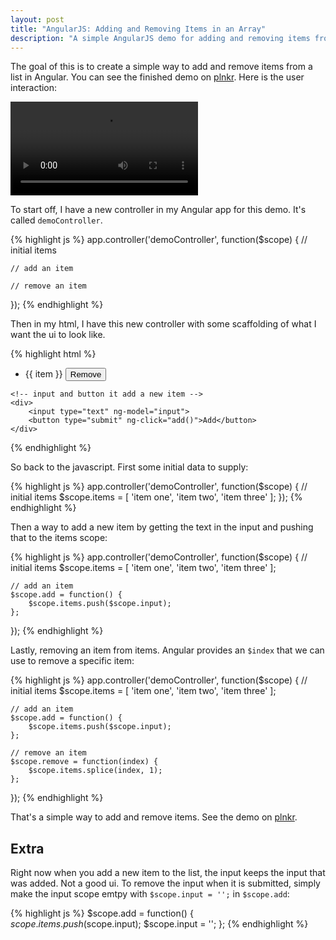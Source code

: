 ```yaml
---
layout: post
title: "AngularJS: Adding and Removing Items in an Array"
description: "A simple AngularJS demo for adding and removing items from an array and displaying that array."
---
```


The goal of this is to create a simple way to add and remove items from a list in Angular. You can see the finished demo on [plnkr](http://plnkr.co/edit/2i90K72iHNGHqFjIeCqE?p=preview). Here is the user interaction:

<video autoplay loop>
    <source src="//zippy.gfycat.com/AdvancedGreedyKiskadee.mp4" type="video/mp4">
    <source src="//zippy.gfycat.com/AdvancedGreedyKiskadee.webm" type="video/webm">
</video>

To start off, I have a new controller in my Angular app for this demo. It's called `demoController`.

{% highlight js %}
app.controller('demoController', function($scope) {
    // initial items

    // add an item

    // remove an item
});
{% endhighlight %}

Then in my html, I have this new controller with some scaffolding of what I want the ui to look like.

{% highlight html %}
<div ng-controller="demoController">
    <!-- list of items with a button to remove that item -->
    <ul>
        <li ng-repeat="item in items">
            {{ item }} <button ng-click="remove($index)">Remove</button>
        </li>
    </ul>

    <!-- input and button it add a new item -->
    <div>
        <input type="text" ng-model="input">
        <button type="submit" ng-click="add()">Add</button>
    </div>
</div>
{% endhighlight %}

So back to the javascript. First some initial data to supply:

{% highlight js %}
app.controller('demoController', function($scope) {
    // initial items
    $scope.items = [
    	'item one',
    	'item two',
    	'item three'
    ];
});
{% endhighlight %}

Then a way to add a new item by getting the text in the input and pushing that to the items scope:

{% highlight js %}
app.controller('demoController', function($scope) {
    // initial items
    $scope.items = [
    	'item one',
    	'item two',
    	'item three'
    ];

    // add an item
    $scope.add = function() {
        $scope.items.push($scope.input);
    };
});
{% endhighlight %}

Lastly, removing an item from items. Angular provides an `$index` that we can use to remove a specific item:

{% highlight js %}
app.controller('demoController', function($scope) {
    // initial items
    $scope.items = [
    	'item one',
    	'item two',
    	'item three'
    ];

    // add an item
    $scope.add = function() {
    	$scope.items.push($scope.input);
    };

    // remove an item
    $scope.remove = function(index) {
    	$scope.items.splice(index, 1);
    };
});
{% endhighlight %}

That's a simple way to add and remove items. See the demo on [plnkr](http://plnkr.co/edit/2i90K72iHNGHqFjIeCqE?p=preview).

## Extra

Right now when you add a new item to the list, the input keeps the input that was added. Not a good ui. To remove the input when it is submitted, simply make the input scope emtpy with `$scope.input = '';` in `$scope.add`:

{% highlight js %}
$scope.add = function() {
    $scope.items.push($scope.input);
    $scope.input = '';
};
{% endhighlight %}

